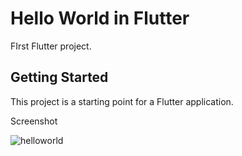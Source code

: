 # Hello World in Flutter 

FIrst Flutter project.

## Getting Started

This project is a starting point for a Flutter application.

Screenshot


![helloworld](https://github.com/AryanBhan/flutter_hello_world/assets/87280331/08f84ce8-f431-42e1-b39e-15ab128aa388)
